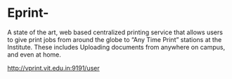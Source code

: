 # Eprint-
A state of the art, web based centralized printing service that allows users to give print jobs from around the globe to “Any Time Print” stations at the Institute. These includes Uploading documents from anywhere on campus, and even at home.

http://vprint.vit.edu.in:9191/user
